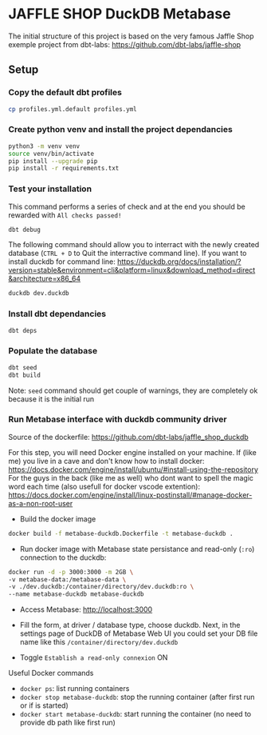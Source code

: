 # JAFFLE SHOP DuckDB Metabase

The initial structure of this project is based on the very famous Jaffle Shop exemple project from dbt-labs: <https://github.com/dbt-labs/jaffle-shop>

## Setup

### Copy the default dbt profiles

```sh
cp profiles.yml.default profiles.yml
```

### Create python venv and install the project dependancies

```sh
python3 -m venv venv
source venv/bin/activate
pip install --upgrade pip
pip install -r requirements.txt
```

### Test your installation

This command performs a series of check and at the end you should be rewarded with `All checks passed!`

```sh
dbt debug
```

The following command should allow you to interract with the newly created database (`CTRL + D` to Quit the interractive command line).
If you want to install duckdb for command line: <https://duckdb.org/docs/installation/?version=stable&environment=cli&platform=linux&download_method=direct&architecture=x86_64>

```sh
duckdb dev.duckdb
```

### Install dbt dependancies

```sh
dbt deps
```

### Populate the database

```sh
dbt seed
dbt build
```

Note: `seed` command should get couple of warnings, they are completely ok because it is the initial run

### Run Metabase interface with duckdb community driver

Source of the dockerfile: <https://github.com/dbt-labs/jaffle_shop_duckdb>

For this step, you will need Docker engine installed on your machine. If (like me) you live in a cave and don't know how to install docker: <https://docs.docker.com/engine/install/ubuntu/#install-using-the-repository>
For the guys in the back (like me as well) who dont want to spell the magic word each time (also usefull for docker vscode extention): <https://docs.docker.com/engine/install/linux-postinstall/#manage-docker-as-a-non-root-user>

- Build the docker image

```sh
docker build -f metabase-duckdb.Dockerfile -t metabase-duckdb .
```

- Run docker image with Metabase state persistance and read-only (`:ro`) connection to the duckdb:

```sh
docker run -d -p 3000:3000 -m 2GB \
-v metabase-data:/metabase-data \
-v ./dev.duckdb:/container/directory/dev.duckdb:ro \
--name metabase-duckdb metabase-duckdb
```

- Access Metabase: <http://localhost:3000>

- Fill the form, at driver / database type, choose duckdb. Next, in the settings page of DuckDB of Metabase Web UI you could set your DB file name like this `/container/directory/dev.duckdb`
- Toggle `Establish a read-only connexion` ON

Useful Docker commands

- `docker ps`: list running containers
- `docker stop metabase-duckdb`: stop the running container (after first run or if is started)
- `docker start metabase-duckdb`: start running the container (no need to provide db path like first run)
